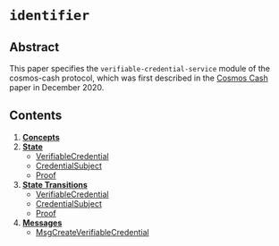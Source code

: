 # `identifier`

## Abstract

This paper specifies the `verifiable-credential-service` module of the cosmos-cash protocol, which was first
described in the [Cosmos Cash](https://drive.google.com/file/d/1zmEyA8kA0uAIRGDKxYElOKvjtz4f_Ep5/view) paper in December 2020. 

## Contents

1. **[Concepts](01_concepts.md)**
1. **[State](02_state.md)**
    - [VerifiableCredential](02_state.md#verifiablecredential)
    - [CredentialSubject](02_state.md#credentialsubject)
    - [Proof](02_state.md#proof)
2. **[State Transitions](03_state_transitions.md)**
    - [VerifiableCredential](02_state.md#verifiablecredential)
    - [CredentialSubject](02_state.md#credentialsubject)
    - [Proof](02_state.md#proof)
3. **[Messages](04_messages.md)**
    - [MsgCreateVerifiableCredential](04_messages.md#msgcreateverifiablecredential)

